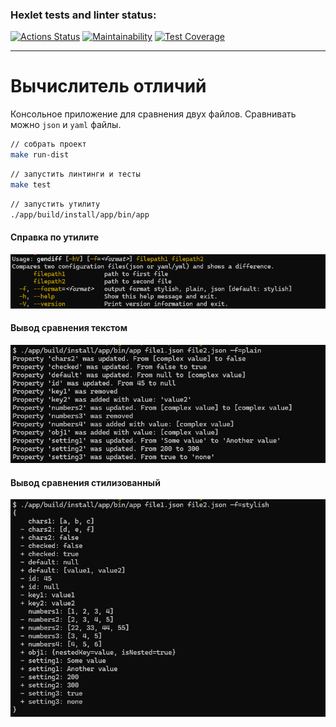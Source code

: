 ### Hexlet tests and linter status:
[![Actions Status](https://github.com/ArtMan-8/java-project-71/actions/workflows/hexlet-check.yml/badge.svg)](https://github.com/ArtMan-8/java-project-71/actions) [![Maintainability](https://api.codeclimate.com/v1/badges/5218211b64e4bb1b5a6c/maintainability)](https://codeclimate.com/github/ArtMan-8/java-project-71/maintainability) [![Test Coverage](https://api.codeclimate.com/v1/badges/5218211b64e4bb1b5a6c/test_coverage)](https://codeclimate.com/github/ArtMan-8/java-project-71/test_coverage)

<hr />

# Вычислитель отличий

Консольное приложение для сравнения двух файлов.
Сравнивать можно `json` и `yaml` файлы.


```bash
// собрать проект
make run-dist
````

```bash
// запустить линтинги и тесты
make test
```

```bash
// запустить утилиту
./app/build/install/app/bin/app
```

#### Справка по утилите
![Справка по утилите](assets/help.png)

#### Вывод сравнения текстом
![Вывод сравнения текстом](assets/plain.png)

#### Вывод сравнения стилизованный
![Вывод сравнения стилизованный](assets/stylish.png)
